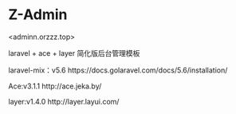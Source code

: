 # Z-Admin
<adminn.orzzz.top>

laravel + ace + layer 简化版后台管理模板

<p>laravel-mix：v5.6 https://docs.golaravel.com/docs/5.6/installation/</p>
<p>Ace:v3.1.1  http://ace.jeka.by/</p>
<p>layer:v1.4.0 http://layer.layui.com/</p>


